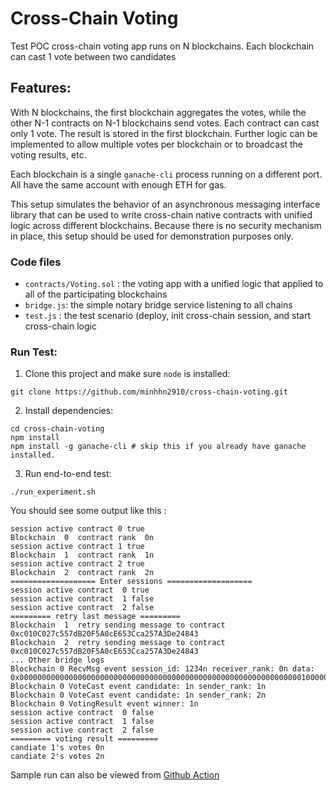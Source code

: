 # Cross-Chain Voting
Test POC cross-chain voting app runs on N blockchains. Each blockchain can cast 1 vote between two candidates

## Features:
With N blockchains, the first blockchain aggregates the votes, while the other N-1 contracts on N-1 blockchains send votes. Each contract can cast only 1 vote. The result is stored in the first blockchain. Further logic can be implemented to allow multiple votes per blockchain or to broadcast the voting results, etc.

Each blockchain is a single `ganache-cli` process running on a different port. All have the same account with enough ETH for gas.

This setup simulates the behavior of an asynchronous messaging interface library that can be used to write cross-chain native contracts with unified logic across different blockchains. Because there is no security mechanism in place, this setup should be used for demonstration purposes only.

### Code files 

* `contracts/Voting.sol` : the voting app with a unified logic that applied to all of the participating blockchains
* `bridge.js`: the simple notary bridge service listening to all chains 
* `test.js` : the test scenario (deploy, init cross-chain session, and start cross-chain logic

### Run Test:
1. Clone this project and make sure `node` is installed:
```
git clone https://github.com/minhhn2910/cross-chain-voting.git
```

2. Install dependencies:

```
cd cross-chain-voting
npm install 
npm install -g ganache-cli # skip this if you already have ganache installed.
```

3. Run end-to-end test:

```
./run_experiment.sh
```

You should see some output like this :

```
session active contract 0 true
Blockchain  0  contract rank  0n
session active contract 1 true
Blockchain  1  contract rank  1n
session active contract 2 true
Blockchain  2  contract rank  2n
=================== Enter sessions ===================
session active contract  0 true
session active contract  1 false
session active contract  2 false
========= retry last message =========
Blockchain  1  retry sending message to contract  0xc010C027c557dB20F5A0cE653Cca257A3De24843
Blockchain  2  retry sending message to contract  0xc010C027c557dB20F5A0cE653Cca257A3De24843
... Other bridge logs
Blockchain 0 RecvMsg event session_id: 1234n receiver_rank: 0n data: 0x000000000000000000000000000000000000000000000000000000000000000100000000000000000000000000000000000000000000000000000000000000000000000000000000000000000000000000000000000000000000000000000001
Blockchain 0 VoteCast event candidate: 1n sender_rank: 1n
Blockchain 0 VoteCast event candidate: 1n sender_rank: 2n
Blockchain 0 VotingResult event winner: 1n
session active contract  0 false
session active contract  1 false
session active contract  2 false
========= voting result =========
candiate 1's votes 0n
candiate 2's votes 2n

```

Sample run can also be viewed from [Github Action](https://github.com/minhhn2910/cross-chain-voting/actions/runs/6156599002)

